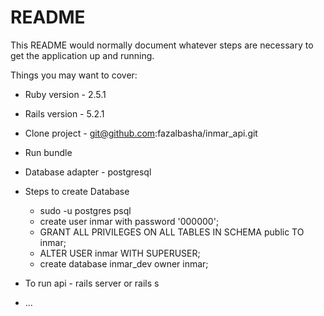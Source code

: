 # README

This README would normally document whatever steps are necessary to get the
application up and running.

Things you may want to cover:

* Ruby version - 2.5.1

* Rails version - 5.2.1

* Clone project - git@github.com:fazalbasha/inmar_api.git

* Run bundle

* Database adapter - postgresql

* Steps to create Database
  - sudo -u postgres psql
  - create user inmar with password '000000';
  - GRANT ALL PRIVILEGES ON ALL TABLES IN SCHEMA public TO inmar;
  - ALTER USER inmar WITH SUPERUSER;
  - create database inmar_dev owner inmar;

* To run api - rails server or rails s

* ...
